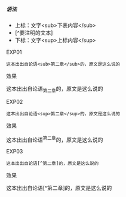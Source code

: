 ##### 语法

* 上标：文字\<sub>下表内容\</sub>
* \[^要注明的文本]
* 下标：文字\<sup>上标内容\</sup>


EXP01

    这本出出自论语<sub>第二章</sub>的，原文是这么说的

效果

这本出出自论语<sub>第二章</sub>的，原文是这么说的


EXP02

    这本出出自论语<sup>第二章</sup>的，原文是这么说的

效果

这本出出自论语<sup>第二章</sup>的，原文是这么说的

EXP03

    这本出出自论语[^第二章]的，原文是这么说的

效果

这本出出自论语[^第二章]的，原文是这么说的
